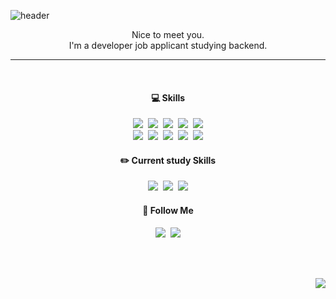 ![header](https://capsule-render.vercel.app/api?type=cylinder&color=000000&height=130&section=header&text=Welcome%20to%20Misu's%20GitHub%&fontColor=ffffff&fontSize=30&animation=fadeIn&fontAlignY=55)
<p align="center">
  Nice to meet you.<br>I'm a developer job applicant studying backend.
</p>
<hr/>
<br>
<h4 align="center">💻 Skills</h3>
<p align="center">
  <img src="https://img.shields.io/badge/HTML5-E34F26?style=flat&logo=html5&logoColor=white"/>&nbsp
  <img src="https://img.shields.io/badge/CSS-239120?&style=flat&logo=css3&logoColor=white"/>&nbsp
  <img src="https://img.shields.io/badge/JavaScript-F7DF1E?style=flat&logo=JavaScript&logoColor=white"/>&nbsp
  <img src="https://img.shields.io/badge/React-20232A?style=flat&logo=react&logoColor=61DAFB"/>&nbsp
  <img src="https://img.shields.io/badge/TypeScript-007ACC?style=flat&logo=typescript&logoColor=white"/>
  <br>
  <img src="https://img.shields.io/badge/C-00599C?style=flat&logo=c&logoColor=white"/>&nbsp
  <img src="https://img.shields.io/badge/Java-ED8B00?style=flat&logo=openjdk&logoColor=white"/>&nbsp
  <img src="https://img.shields.io/badge/Spring-6DB33F?style=flat&logo=spring&logoColor=white"/>&nbsp
  <img src="https://img.shields.io/badge/MySQL-005C84?style=flat&logo=mysql&logoColor=white"/>&nbsp
  <img src="https://img.shields.io/badge/jQuery-0769AD?style=flat&logo=jquery&logoColor=white"/>
</p>

<h4 align="center">✏️ Current study Skills</h3>
<p align="center">
  <img src="https://img.shields.io/badge/redis-%23DD0031.svg?&style=flat&logo=redis&logoColor=white"/>&nbsp
  <img src="https://img.shields.io/badge/MongoDB-4EA94B?style=flat&logo=mongodb&logoColor=white"/>&nbsp
  <img src="https://img.shields.io/badge/Amazon_AWS-FF9900?style=flat&logo=amazonaws&logoColor=white"/>
</p>

<h4 align="center">🌈 Follow Me</h3>
<p align="center">
  <a href="https://drive.google.com/file/d/1w4PHsbaxXabjNdA7Yb2Cj0qNqOaELdYb/view?usp=sharing"><img src="https://img.shields.io/badge/Portfolio-8f80d9?style=fflat&logo=undertale&logoColor=white"/></a>&nbsp
  <a href="mailto:misuhan33@gmail.com"><img src="https://img.shields.io/badge/Gmail-d14836?style=flat&logo=Gmail&logoColor=white&link=misuhan33@gmail.com"/></a>

</p>

<br><br>
<p align="right">
<a href="https://hits.seeyoufarm.com"><img src="https://hits.seeyoufarm.com/api/count/incr/badge.svg?url=https%3A%2F%2Fgithub.com%2Fgjbae1212%2Fhit-counter&count_bg=%23000000&title_bg=%23848484&icon=&icon_color=%23E7E7E7&title=hits&edge_flat=false"/></a>
</p>
